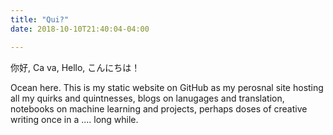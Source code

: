 ```yaml
---
title: "Qui?"
date: 2018-10-10T21:40:04-04:00

---
```


你好, Ca va, Hello,  こんにちは！

Ocean here. This is my static website on GitHub as my perosnal site hosting all my quirks and quintnesses, blogs on lanugages and translation, notebooks on machine learning and projects, perhaps doses of creative writing once in a .... long while.


